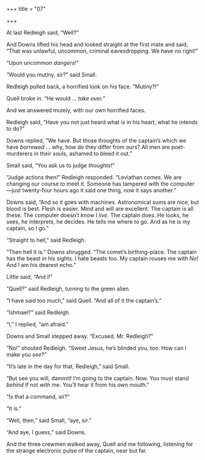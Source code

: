 +++
title = "07"

+++





At last Redleigh said, “Well?”

And Downs lifted his head and looked straight at the first mate and said, “That was unlawful, uncommon, criminal eavesdropping. We have no right\!”

“Upon uncommon *dangers*\!”

“Would you mutiny, sir?” said Small.

Redleigh pulled back, a horrified look on his face. “Mutiny?\!”

Quell broke in. “He would … *take over.*”

And we answered mutely, with our own horrified faces.

Redleigh said, “Have you not just heard what is in his heart, what he intends to do?”

Downs replied, “We have. But those thoughts of the captain’s which we have *borrowed* … why, how do they differ from ours? All men are poet-murderers in their souls, ashamed to bleed it out.”

Small said, “You ask us to judge *thoughts*\!”

“Judge actions then\!” Redleigh responded. “Leviathan comes. We are changing our course to meet it. Someone has tampered with the computer—just twenty-four hours ago it said one thing, now it says another.”

Downs said, “And so it goes with machines. Astronomical sums are nice, but blood is best. Flesh is easier. Mind and will are excellent. The captain is all these. The computer doesn’t know I *live.* The captain does. He looks, he sees, he interprets, he decides. He tells me where to go. And as he is my captain, so I go.”

“Straight to hell,” said Redleigh.

“Then hell it is.” Downs shrugged. “The comet’s birthing-place. The captain has the beast in his sights. I hate beasts too. My captain rouses me with *No\!* And I am his dearest echo.”

Little said, “And I\!”

“Quell?” said Redleigh, turning to the green alien.

“I have said too much,” said Quell. “And all of it the captain’s.”

“Ishmael?” said Redleigh.

“I,” I replied, “am afraid.”

Downs and Small stepped away. “Excused, Mr. Redleigh?”

“No\!” shouted Redleigh. “Sweet Jesus, he’s blinded you, too. How can I make you *see*?”

“It’s late in the day for that, Redleigh,” said Small.

“But see you will, dammit\! I’m going to the captain. Now. You must stand *behind* if not *with* me. You’ll hear it from his own mouth.”

“Is that a command, sir?”

“It is.”

“Well, then,” said Small, “aye, sir.”

“And aye, I guess,” said Downs.

And the three crewmen walked away, Quell and me following, listening for the strange electronic pulse of the captain, near but far.





